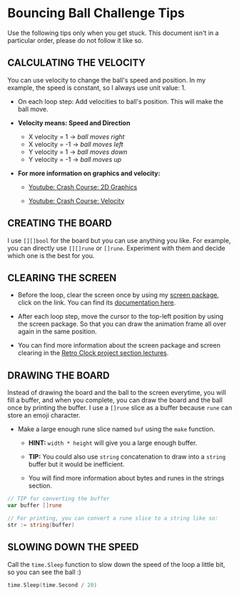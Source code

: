 # Bouncing Ball Challenge Tips

Use the following tips only when you get stuck. This document isn't in a particular order, please do not follow it like so.

## CALCULATING THE VELOCITY

You can use velocity to change the ball's speed and position. In my example, the speed is constant, so I always use unit value: 1.

* On each loop step: Add velocities to ball's position. This will make the ball move.

* **Velocity means: Speed and Direction**

  * X velocity =  1 -> _ball moves right_
  * X velocity = -1 -> _ball moves left_
  * Y velocity =  1 -> _ball moves down_
  * Y velocity = -1 -> _ball moves up_

* **For more information on graphics and velocity:**

  * [Youtube: Crash Course: 2D Graphics](https://www.youtube.com/watch?v=7Jr0SFMQ4Rs&t=529)

  * [Youtube: Crash Course: Velocity](https://www.youtube.com/watch?v=ZM8ECpBuQYE)

## CREATING THE BOARD

I use `[][]bool` for the board but you can use anything you like. For example, you can directly use `[][]rune` or `[]rune`. Experiment with them and decide which one is the best for you.

## CLEARING THE SCREEN

* Before the loop, clear the screen once by using my [screen package](https://github.com/inancgumus/screen), click on the link. You can find its [documentation here](https://godoc.org/github.com/inancgumus/screen).

* After each loop step, move the cursor to the top-left position by using the screen package. So that you can draw the animation frame all over again in the same position.

* You can find more information about the screen package and screen clearing in the [Retro Clock project section lectures](https://github.com/inancgumus/learngo/tree/master/15-project-retro-led-clock).

## DRAWING THE BOARD

Instead of drawing the board and the ball to the screen everytime, you will fill a buffer, and when you complete, you can draw the board and the ball once by printing the buffer. I use a `[]rune` slice as a buffer because `rune` can store an emoji character.

* Make a large enough rune slice named `buf` using the `make` function.

  * **HINT:** `width * height` will give you a large enough buffer.

  * **TIP:** You could also use `string` concatenation to draw into a `string` buffer but it would be inefficient.

  * You will find more information about bytes and runes in the strings section.

```go
// TIP for converting the buffer
var buffer []rune

// For printing, you can convert a rune slice to a string like so:
str := string(buffer)
```

## SLOWING DOWN THE SPEED

Call the `time.Sleep` function to slow down the speed of the loop a little bit, so you can see the ball :)

```go
time.Sleep(time.Second / 20)
```
